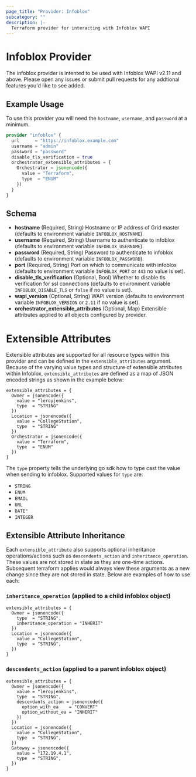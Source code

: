 ```yaml
---
page_title: "Provider: Infoblox"
subcategory: ""
description: |-
  Terraform provider for interacting with Infoblox WAPI
---
```


# Infoblox Provider


The infoblox provider is intented to be used with Infoblox WAPI v2.11 and above.  Please open any issues or submit pull requests for any addtional features you'd like to see added.

## Example Usage

To use this provider you will need the `hostname`, `username`, and `password` at a minimum.

```terraform
provider "infoblox" {
  url      = "https://infoblox.example.com"
  username = "admin"
  password = "password"
  disable_tls_verification = true
  orchestrator_extensible_attributes = {
    Orchestrator = jsonencode({
      value = "Terraform",
      type  = "ENUM"
    })
  }
}
```

## Schema

- **hostname** (Required, String) Hostname or IP address of Grid master (defaults to environment variable `INFOBLOX_HOSTNAME`).
- **username** (Required, String) Username to authenticate to infoblox (defaults to environment variable `INFOBLOX_USERNAME`).
- **password** (Required, String) Password to authenticate to infoblox (defaults to environment variable `INFOBLOX_PASSWORD`).
- **port** (Required, String) Port on which to communicate with infoblox (defaults to environment variable `INFOBLOX_PORT` or `443` no value is set).
- **disable_tls_verification** (Optional, Bool) Whether to disable tls verification for ssl connections (defaults to environment variable `INFOBLOX_DISABLE_TLS` or `false` if no value is set).
- **wapi_version** (Optional, String) WAPI version (defaults to environment variable `INFOBLOX_VERSION` or `2.11` if no value is set).
- **orchestrator_extensible_attributes** (Optional, Map) Extensible attributes applied to all objects configured by provider. 

# Extensible Attributes

Extensible attributes are supported for all resource types within this provider and can be defined in the `extensible_attributes` argument.  Because of the varying value types and structure of extensible attributes within Infoblox, `extensible_attributes` are defined as a map of JSON encoded strings as shown in the example below:

```hcl
extensible_attributes = {
  Owner = jsonencode({
    value = "leroyjenkins",
    type  = "STRING"
  })
  Location = jsonencode({
    value = "CollegeStation",
    type  = "STRING"
  })
  Orchestrator = jsonencode({
    value = "Terraform",
    type  = "ENUM"
  })
}
```

The `type` property tells the underlying go sdk how to type cast the value when sending to infoblox.  Supported values for `type` are:

- `STRING`
- `ENUM`
- `EMAIL`
- `URL`
- `DATE"`
- `INTEGER`

## Extensible Attribute Inheritance

Each `extensible_attribute` also supports optional inheritance operations/actions such as `descendents_action` and `inheritance_operation`.  These values are not stored in state as they are one-time actions.  Subsequent terraform applies would always view these arguments as a new change since they are not stored in state.  Below are examples of how to use each:

### `inheritance_operation` (applied to a child infoblox object)

```hcl
extensible_attributes = {
  Owner = jsonencode({
    type  = "STRING",
    inheritance_operation = "INHERIT"
  })
  Location = jsonencode({
    value = "CollegeStation",
    type  = "STRING",
  })
}
```

### `descendents_action` (applied to a parent infoblox object)

```hcl
extensible_attributes = {
  Owner = jsonencode({
    value = "leroyjenkins",
    type  = "STRING",
    descendants_action = jsonencode({
      option_with_ea    = "CONVERT"
      option_without_ea = "INHERIT"
    })
  })
  Location = jsonencode({
    value = "CollegeStation",
    type  = "STRING",
  })
  Gateway = jsonencode({
    value = "172.19.4.1",
    type  = "STRING",
  })
}
```